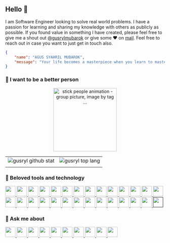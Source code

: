 ## Hello 👋

I am Software Engineer looking to solve real world problems. I have a passion for learning and sharing my knowledge with others as publicly as possible. If you found value in something I have created, please feel free to give me a shout out [@gusrylmubarok](https://instagram.com/gusrylmubarok/) or give some ♥ on [mail](mailto:gusrylmubarok@gmail.com). Feel free to reach out in case you want to just get in touch also.


```json
{
    "name": "AGUS SYAHRIL MUBAROK",
    "message": "Your life becomes a masterpiece when you learn to master piece."
}
```
###  🌱 I want to be a better person
<p align="center">
<a href="http://cliparts.co/clipart/2423198" title="Image from cliparts.co"><img src="http://cliparts.co/cliparts/BTg/E5M/BTgE5MByc.gif" width="200" alt="stick people animation - group picture, image by tag ..." /></a>

|||
|---|---|
|![gusryl github stat](https://github-readme-stats.vercel.app/api?username=gusrylmubarok&show_icons=true&hide_border=true&theme=graywhite)|![gusryl top lang](https://github-readme-stats.vercel.app/api/top-langs/?username=GusrylMubarok&layout=compact&hide=html,css,scss,PLpgSQL&langs_count=4&hide_border=true&theme=graywhite)|
||| 

</p>

###  🔧 Beloved tools and technology
<p align="left">
<a href="https://www.linux.org/" target="_blank" rel="noreferrer"> <img height="32" width="32" src="https://unpkg.com/simple-icons@v6/icons/linux.svg"> </a>
<a href="https://code.visualstudio.com/" target="_blank" rel="noreferrer"> <img height="32" width="32" src="https://unpkg.com/simple-icons@v6/icons/visualstudiocode.svg"> </a>
<a href="https://www.jetbrains.com/idea/" target="_blank" rel="noreferrer"> <img height="32" width="32" src="https://unpkg.com/simple-icons@v6/icons/intellijidea.svg"> </a>
<a href="https://developer.android.com/studio?hl=id&gclid=CjwKCAjwur-SBhB6EiwA5sKtjhHAeU8WYRv2VY28q-OChpCR7vEsRKbqEQZF29BNBPzEoFpsObc53RoCe1cQAvD_BwE&gclsrc=aw.ds&authuser=1" target="_blank" rel="noreferrer"> <img height="32" width="32" src="https://unpkg.com/simple-icons@v6/icons/androidstudio.svg"> </a>
<a href="https://www.docker.com/" target="_blank" rel="noreferrer"> <img height="32" width="32" src="https://unpkg.com/simple-icons@v6/icons/docker.svg"> </a>
<a href="https://www.javascript.com/" target="_blank" rel="noreferrer"> <img height="32" width="32" src="https://unpkg.com/simple-icons@v6/icons/javascript.svg"> </a>
<a href="https://www.java.com/" target="_blank" rel="noreferrer"> <img height="32" width="32" src="https://unpkg.com/simple-icons@v6/icons/java.svg"> </a> 
<a href="https://www.php.net/" target="_blank" rel="noreferrer"> <img height="32" width="32" src="https://unpkg.com/simple-icons@v6/icons/php.svg"> </a> 
<a href="https://kotlinlang.org/" target="_blank" rel="noreferrer"> <img height="32" width="32" src="https://unpkg.com/simple-icons@v6/icons/kotlin.svg"> </a>
<a href="https://www.python.org/" target="_blank" rel="noreferrer"> <img height="32" width="32" src="https://unpkg.com/simple-icons@v6/icons/python.svg"> </a>
<a href="https://go.dev/" target="_blank" rel="noreferrer"> <img height="32" width="32" src="https://unpkg.com/simple-icons@v6/icons/go.svg"> </a> 
<a href="https://www.haskell.org/" target="_blank" rel="noreferrer"> <img height="32" width="32" src="https://unpkg.com/simple-icons@v6/icons/haskell.svg"> </a> 
<a href="https://www.npmjs.com/" target="_blank" rel="noreferrer"> <img height="32" width="32" src="https://unpkg.com/simple-icons@v6/icons/npm.svg"> </a> 
<a href="https://gradle.org/" target="_blank" rel="noreferrer"> <img height="32" width="32" src="https://unpkg.com/simple-icons@v6/icons/gradle.svg"> </a>
<a href="https://maven.apache.org/" target="_blank" rel="noreferrer"> <img height="32" width="32" src="https://unpkg.com/simple-icons@v6/icons/apachemaven.svg"> </a>
<a href="https://getcomposer.org/" target="_blank" rel="noreferrer"> <img height="32" width="32" src="https://unpkg.com/simple-icons@v6/icons/composer.svg"> </a>
<a href="https://www.postgresql.org/" target="_blank" rel="noreferrer"> <img height="32" width="32" src="https://unpkg.com/simple-icons@v6/icons/postgresql.svg"> </a>
<a href="https://www.mongodb.com/" target="_blank" rel="noreferrer"> <img height="32" width="32" src="https://unpkg.com/simple-icons@v6/icons/mongodb.svg"> </a>
<a href="https://nodejs.org/en/" target="_blank" rel="noreferrer"> <img height="32" width="32" src="https://unpkg.com/simple-icons@v6/icons/nodedotjs.svg"> </a>
<a href="https://reactjs.org/" target="_blank" rel="noreferrer"> <img height="32" width="32" src="https://unpkg.com/simple-icons@v6/icons/react.svg"> </a> 
<a href="https://spring.io/" target="_blank" rel="noreferrer"> <img height="32" width="32" src="https://unpkg.com/simple-icons@v6/icons/spring.svg"> </a> 
<a href="https://codeigniter.com/" target="_blank" rel="noreferrer"> <img height="32" width="32" src="https://unpkg.com/simple-icons@v6/icons/codeigniter.svg"> </a> 
<a href="https://laravel.com/" target="_blank" rel="noreferrer"> <img height="32" width="32" src="https://unpkg.com/simple-icons@v6/icons/laravel.svg"> </a> 
<a href="https://www.nginx.com/" target="_blank" rel="noreferrer"> <img height="32" width="32" src="https://unpkg.com/simple-icons@v6/icons/nginx.svg"> </a>
<a href="https://git-scm.com/" target="_blank" rel="noreferrer"> <img height="32" width="32" src="https://unpkg.com/simple-icons@v6/icons/git.svg"> </a>
<a href="https://archlinux.org/" target="_blank" rel="noreferrer"> <img height="32" width="32" src="https://unpkg.com/simple-icons@v6/icons/archlinux.svg"> </a>
<a href="https://www.amd.com/en" target="_blank" rel="noreferrer"> <img height="32" width="32" src="https://unpkg.com/simple-icons@v6/icons/amd.svg"> </a>
<a href="" target="_blank" rel="noreferrer"> <img height="32" width="32" src="https://unpkg.com/simple-icons@v6/icons/github.svg"> </a>
</p>
    
</p>

###  💬 Ask me about
<a href="https://www.linkedin.com/in/agussyahrilmubarok/" target="_blank" rel="noreferrer"> <img height="32" width="32" src="https://unpkg.com/simple-icons@v6/icons/linkedin.svg"> </a>
<a href="https://www.instagram.com/gusrylmubarok/" target="_blank" rel="noreferrer"> <img height="32" width="32" src="https://unpkg.com/simple-icons@v6/icons/instagram.svg"> </a>
<a href="https://twitter.com/gusrylmubarok76/" target="_blank" rel="noreferrer"> <img height="32" width="32" src="https://unpkg.com/simple-icons@v6/icons/twitter.svg"> </a>
<a href="https://gusrylmubarok.medium.com/" target="_blank" rel="noreferrer"> <img height="32" width="32" src="https://unpkg.com/simple-icons@v6/icons/medium.svg"> </a>
<a href="https://stackoverflow.com/users/16186091/gusrylmubarok" target="_blank" rel="noreferrer"> <img height="32" width="32" src="https://unpkg.com/simple-icons@v6/icons/stackoverflow.svg"> </a>
<a href="https://gitlab.com/gusrylmubarok/" target="_blank" rel="noreferrer"> <img height="32" width="32" src="https://unpkg.com/simple-icons@v6/icons/gitlab.svg"> </a>
<a href="https://www.hackerrank.com/gusrylmubarok/" target="_blank" rel="noreferrer"> <img height="32" width="32" src="https://unpkg.com/simple-icons@v6/icons/hackerrank.svg"> </a>
<a href="https://www.upwork.com/in/gusrylmubarok/" target="_blank" rel="noreferrer"> <img height="32" width="32" src="https://unpkg.com/simple-icons@v6/icons/upwork.svg"> </a>
<a href="https://www.behance.com/gusrylmubarok/" target="_blank" rel="noreferrer"> <img height="32" width="32" src="https://unpkg.com/simple-icons@v6/icons/behance.svg"> </a>
<a href="https://www.dribbble.com/gusrylmubarok/" target="_blank" rel="noreferrer"> <img height="32" width="32" src="https://unpkg.com/simple-icons@v6/icons/dribbble.svg"> </a>
